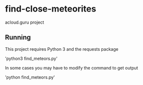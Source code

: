 # find-close-meteorites
acloud.guru project

## Running

This project requires Python 3 and the requests package

'python3 find_meteors.py'

In some cases you may have to modify the command to get output

'python find_meteors.py'